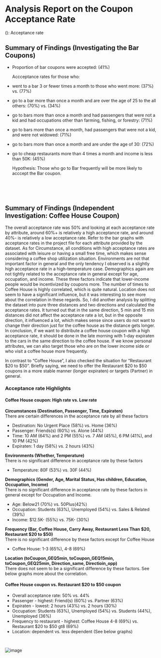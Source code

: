 # Analysis Report on the Coupon Acceptance Rate
(): Acceptance rate

## Summary of Findings (Investigating the Bar Coupons)
- Proportion of bar coupons were accepted: (41%)

  Accceptance rates for those who: <br>
- went to a bar 3 or fewer times a month to those who went more: (37%) vs. (77%) <br>
- go to a bar more than once a month and are over the age of 25 to the all others: (70%) vs. (34%) <br>
- go to bars more than once a month and had passengers that were not a kid and had occupations other than farming, fishing, or forestry: (71%) <br>
- go to bars more than once a month, had passengers that were not a kid, and were not widowed: (71%) <br>
- go to bars more than once a month and are under the age of 30: (72%) <br>
- go to cheap restaurants more than 4 times a month and income is less than 50K: (45%) <br>

  Hypothesis: Those who go to Bar frequently will be more likely to acccept the Bar coupon. <br>
<br>
<br>
<br>

## Summary of Findings (Independent Investigation: Coffee House Coupon)

The overall acceptance rate was 50% and looking at each acceptance rate by attribute, around 60%+ is relatively a high acceptance rate, and around 40%- is relatively a low acceptance rate. Refer to the bar graphs with acceptance rates in the project file for each attribute provided by the dataset. As for Circumstance, all conditions with high acceptance rates are associated with leisure or having a small free time, which makes sense considering a coffee shop utilization situation. Environments are not that important factor in general and the only tendency I observed is a slightly high acceptance rate in a high-temperature case. Demographics again are not tightly related to the acceptance rate in general except for age, occupation, and income. These three factors indicate that lower-income people would be incentivized by coupons more. The number of times to Coffee House is highly correlated, which is quite natural. Location does not seem to have a significant influence, but it was interesting to see more about the correlation in these regards. So, I did another analysis by splitting the dataset into pure three distances and two directions and calculated the acceptance rates. It turned out that in the same direction, 5 min and 15 min distances did not affect the acceptance rate a lot, but in the opposite direction, it influenced a lot, which makes sense since users do not want to change their direction just for the coffee house as the distance gets longer. In conclusion, if we want to distribute a coffee house coupon with a high acceptance rate, it should be done in the late morning with 1-day expiraten to the cars in the same direction to the coffee house. If we know personal attributes, we can also target those who are on the lower income side or who visit a coffee house more frequently.

In contrast to “Coffee House”, I also checked the situation for “Restaurant $20 to $50”. Briefly saying, we need to offer the Restaurant $20 to $50 coupons in a more stable manner (longer expiraten) or targets (Partner) in general.



### Acceptance rate Highlights 

#### Coffee House coupon: High rate vs. Low rate ###
**Circumstances (Destination, Passenger, Time, Expiraten)** <br>
There are certain differences in the acceptance rate by all these factors
- Destination: No Urgent Place (58%) vs. Home (36%)
- Passenger: Friends(s) (60%) vs. Alone (44%)
- Time: 10 AM (64%) and 2 PM (55%) vs. 7 AM (45%), 6 PM (41%), and 10 PM (42%)
- Expiraten: 1 day (58%) vs. 2 hours (43%)

**Environments (Whether, Temperature)** <br>
There is no significant difference in acceptance rate by these factors
- Temperature: 80F (53%) vs. 30F (44%) 

**Demographics (Gender, Age, Marital Status, Has children, Education, Occupation, Income)** <br>
There is no significant difference in acceptance rate by these factors in general except for Occupation and Income.
- Age: Below21 (70%) vs. 50Plus(42%)
- Occupation: Students (63%), Unemployed (54%) vs. Sales & Related (39%)
- Income: $12.5K- (55%) vs. 75K- (30%)

**Frequency (Bar, Coffee House, Carry Away, Restaurant Less Than $20, Restaurant $20 to $50)** <br>
There is no significant difference by these factors except for Coffee House
- Coffee House: 1-3 (65%), 4-8 (69%) 

**Location (toCoupon_GEQ5min, toCoupon_GEQ15min, toCoupon_GEQ25min, Direction_same, Directioin_opp)** <br>
There does not seem to be a significant difference by these factors. See below graphs more about the correlation.


#### Coffee House coupon vs. Restaurant $20 to $50 coupon ###
- Overall acceptance rate: 50% vs. 44%
- Passenger - highest: Friend(s) (60%) vs. Partner (63%)
- Expiraten - lowest: 2 hours (43%) vs. 2 hours (30%)
- Occupation: Students (63%), Unemployed (54%) vs. Students (44%), Unemployed (36%)
- Frequency to restaurant - highest: Coffee House 4-8 (69%) vs. Restaurant $20 to $50 gt8 (69%)
- Location: dependent vs. less dependent (See below graphs)
<br>

![image](https://github.com/toshiokimura/5.1_Coupon/assets/44044445/db349a6c-6083-4722-bb93-c63ba4c95fbc)

